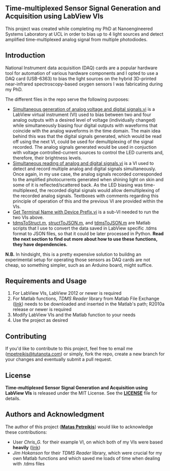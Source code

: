 ## **Time-multiplexed Sensor Signal Generation and Acquisition using LabView VIs**

This project was created while completing my PhD at Nanoengineered Systems Laboratory at UCL in order to bias up to 4 light sources and detect amplified time-multiplexed analog signal from multiple photodiodes. 

## **Introduction**

National Instrument data acquisition (DAQ) cards are a popular hardware tool for automation of various hardware components and I opted to use a DAQ card (USB-6363) to bias the light sources on the hybrid 3D-printed near-infrared spectroscopy-based oxygen sensors I was fabricating during my PhD. 

The different files in the repo serve the following purposes:

- [Simultaneous generation of analog voltage and digital signals.vi](https://github.com/mpetreikis/labview_time_multiplexing/blob/main/LabView%20VIs/Simultaneous%20generation%20of%20analog%20voltage%20and%20digital%20signals.vi) is a LabView virtual instrument (VI) used to bias between two and four analog outputs with a desired level of voltage (individually changed) while simultaneously biasing four digital outputs with waveforms that coincide with the analog waveforms in the time domain. The main idea behind this was that the digital signals generated, which would be read off using the next VI, could be used for demultiplexing of the signal recorded. The analog signals generated would be used in conjuction with voltage controlled-current sources to control the LED currents and, therefore, their brightness levels.
- [Simultaneous reading of analog and digital signals.vi](https://github.com/mpetreikis/labview_time_multiplexing/blob/main/LabView%20VIs/Simultaneous%20reading%20of%20analog%20and%20digital%20signals.vi) is a VI used to detect and record multiple analog and digital signals simultaneously. Once again, in my use case, the analog signals recorded corresponded to the amplified photocurrents generated when shining light on skin and some of it is reflected/scattered back. As the LED biasing was time-multiplexed, the recorded digital signals would allow demultiplexing of the recorded analog signals. Textboxes with comments regarding this principle of operation of this and the previous VI are provided within the VIs.
- [Get Terminal Name with Device Prefix.vi](https://github.com/mpetreikis/labview_time_multiplexing/blob/main/LabView%20VIs/Get%20Terminal%20Name%20with%20Device%20Prefix.vi) is a sub-VI needed to run the two VIs above.
- [tdmsToStruct.m](https://github.com/mpetreikis/labview_time_multiplexing/blob/main/Matlab%20code%20for%20TDMS%20files/tdmsToStruct.m), [structToJSON.m](https://github.com/mpetreikis/labview_time_multiplexing/blob/main/Matlab%20code%20for%20TDMS%20files/tdmsToJSON.m), and [tdmsToJSON.m](https://github.com/mpetreikis/labview_time_multiplexing/blob/main/Matlab%20code%20for%20TDMS%20files/tdmsToJSON.m) are Matlab scripts that I use to convert the data saved in LabView specific .tdms format to JSON files, so that it could be later processed in Python. **Read the next section to find out more about how to use these functions, they have dependencies.**

__N.B.__ In hindsight, this is a pretty expensive solution to buildng an experimental setup for operating those sensors as DAQ cards are not cheap, so something simpler, such as an Arduino board, might suffice.

## **Requirements and Usage**

1. For LabView VIs, LabView 2012 or newer is required
2. For Matlab functions, _TDMS Reader_ library from Matlab File Exchange ([link](https://www.mathworks.com/matlabcentral/fileexchange/30023-tdms-reader)) needs to be downloaded and inserted in the Matlab's path; R2010a release or newer is required
3. Modify LabView VIs and the Matlab function to your needs
4. Use the project as desired

## **Contributing**

If you'd like to contribute to this project, feel free to email me (mpetreikis@tutanota.com) or simply, fork the repo, create a new branch for your changes and eventually submit a pull request.

## **License**

**Time-multiplexed Sensor Signal Generation and Acquisition using LabView VIs** is released under the MIT License. See the **[LICENSE](LICENSE)** file for details.

## **Authors and Acknowledgment**

The author of this project (**[Matas Petreikis](https://github.com/mpetreikis)**) would like to acknowledge these contributions:
- User _Chris_G._ for their example VI, on which both of my VIs were based **heavily** ([link](https://forums.ni.com/t5/Example-Code/Synchronizing-Analog-Output-and-Digital-Output-Signals-Using/ta-p/3536335))
- _Jim Hokanson_ for their _TDMS Reader_ library, which were crucial for my own Matlab functions and which saved me loads of time when dealing with .tdms files


